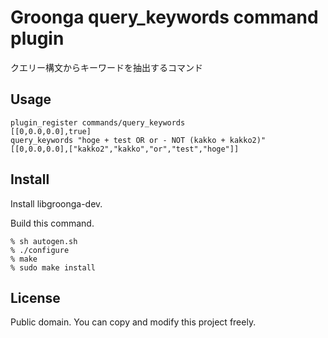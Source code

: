 # Groonga query_keywords command plugin

クエリー構文からキーワードを抽出するコマンド

## Usage

```
plugin_register commands/query_keywords
[[0,0.0,0.0],true]
query_keywords "hoge + test OR or - NOT (kakko + kakko2)"
[[0,0.0,0.0],["kakko2","kakko","or","test","hoge"]]
```

## Install

Install libgroonga-dev.

Build this command.

    % sh autogen.sh
    % ./configure
    % make
    % sudo make install

## License

Public domain. You can copy and modify this project freely.
